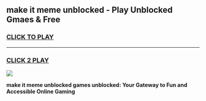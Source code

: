 
## make it meme unblocked - Play Unblocked Gmaes & Free
<h3>
<a href="https://news.freeplayer.one?title=make_it_meme_unblocked&ref=23F">CLICK TO PLAY</a></h3>
<hr>

<h3>
<a href="https://news.freeplayer.one?title=make_it_meme_unblocked&ref=23F">CLICK 2 PLAY</a>
  
</h3>

<a href="https://news.freeplayer.one?title=make_it_meme_unblocked&ref=23F/"><img src="https://clearcache.store/games.png"></a>


**make it meme unblocked games unblocked: Your Gateway to Fun and Accessible Online Gaming**
